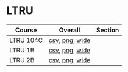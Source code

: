 # LTRU

| Course | Overall | Section |
| ------ | ------- | ------- |
| LTRU 104C | [csv](https://github.com/UCSD-Historical-Enrollment-Data/2024Winter/blob/main/overall/LTRU%20104C.csv), [png](https://raw.githubusercontent.com/UCSD-Historical-Enrollment-Data/2024Winter/main/plot_overall/LTRU%20104C.png), [wide](https://raw.githubusercontent.com/UCSD-Historical-Enrollment-Data/2024Winter/main/plot_overall_wide/LTRU%20104C.png) |  |
| LTRU 1B | [csv](https://github.com/UCSD-Historical-Enrollment-Data/2024Winter/blob/main/overall/LTRU%201B.csv), [png](https://raw.githubusercontent.com/UCSD-Historical-Enrollment-Data/2024Winter/main/plot_overall/LTRU%201B.png), [wide](https://raw.githubusercontent.com/UCSD-Historical-Enrollment-Data/2024Winter/main/plot_overall_wide/LTRU%201B.png) |  |
| LTRU 2B | [csv](https://github.com/UCSD-Historical-Enrollment-Data/2024Winter/blob/main/overall/LTRU%202B.csv), [png](https://raw.githubusercontent.com/UCSD-Historical-Enrollment-Data/2024Winter/main/plot_overall/LTRU%202B.png), [wide](https://raw.githubusercontent.com/UCSD-Historical-Enrollment-Data/2024Winter/main/plot_overall_wide/LTRU%202B.png) |  |
